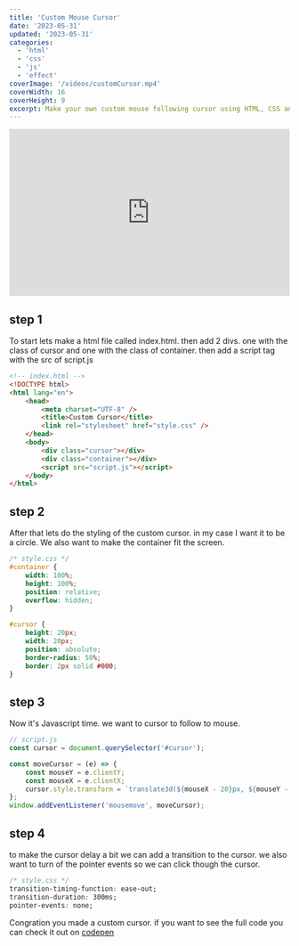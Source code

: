 ```yaml
---
title: 'Custom Mouse Cursor'
date: '2023-05-31'
updated: '2023-05-31'
categories:
  - 'html'
  - 'css'
  - 'js'
  - 'effect'
coverImage: '/videos/customCursor.mp4'
coverWidth: 16
coverHeight: 9
excerpt: Make your own custom mouse following cursor using HTML, CSS and JS.
---
```


<iframe height="300" style="width: 100%;" scrolling="no" title="Custom Cursor" src="https://codepen.io/NoahBeij/embed/OJOmapd?default-tab=result&theme-id=dark" frameborder="no" loading="lazy" allowtransparency="true" allowfullscreen="true">
  See the Pen <a href="https://codepen.io/NoahBeij/pen/OJOmapd">
  Custom Cursor</a> by Noah Beij (<a href="https://codepen.io/NoahBeij">@NoahBeij</a>)
  on <a href="https://codepen.io">CodePen</a>.
</iframe>

## step 1

To start lets make a html file called index.html. then add 2 divs. one with the class of cursor and one with the class of container. then add a script tag with the src of script.js

```html
<!-- index.html -->
<!DOCTYPE html>
<html lang="en">
	<head>
		<meta charset="UTF-8" />
		<title>Custom Cursor</title>
		<link rel="stylesheet" href="style.css" />
	</head>
	<body>
		<div class="cursor"></div>
		<div class="container"></div>
		<script src="script.js"></script>
	</body>
</html>
```

## step 2

After that lets do the styling of the custom cursor. in my case I want it to be a circle. We also want to make the container fit the screen.

```css
/* style.css */
#container {
	width: 100%;
	height: 100%;
	position: relative;
	overflow: hidden;
}

#cursor {
	height: 20px;
	width: 20px;
	position: absolute;
	border-radius: 50%;
	border: 2px solid #000;
}
```

## step 3

Now it's Javascript time. we want to cursor to follow to mouse.

```js
// script.js
const cursor = document.querySelector('#cursor');

const moveCursor = (e) => {
	const mouseY = e.clientY;
	const mouseX = e.clientX;
	cursor.style.transform = `translate3d(${mouseX - 20}px, ${mouseY - 20}px, 0)`;
};
window.addEventListener('mousemove', moveCursor);
```

## step 4

to make the cursor delay a bit we can add a transition to the cursor. we also want to turn of the pointer events so we can click though the cursor.

```css
/* style.css */
transition-timing-function: ease-out;
transition-duration: 300ms;
pointer-events: none;
```

Congration you made a custom cursor. if you want to see the full code you can check it out on [codepen](https://codepen.io/NoahBeij/pen/OJOmapd)